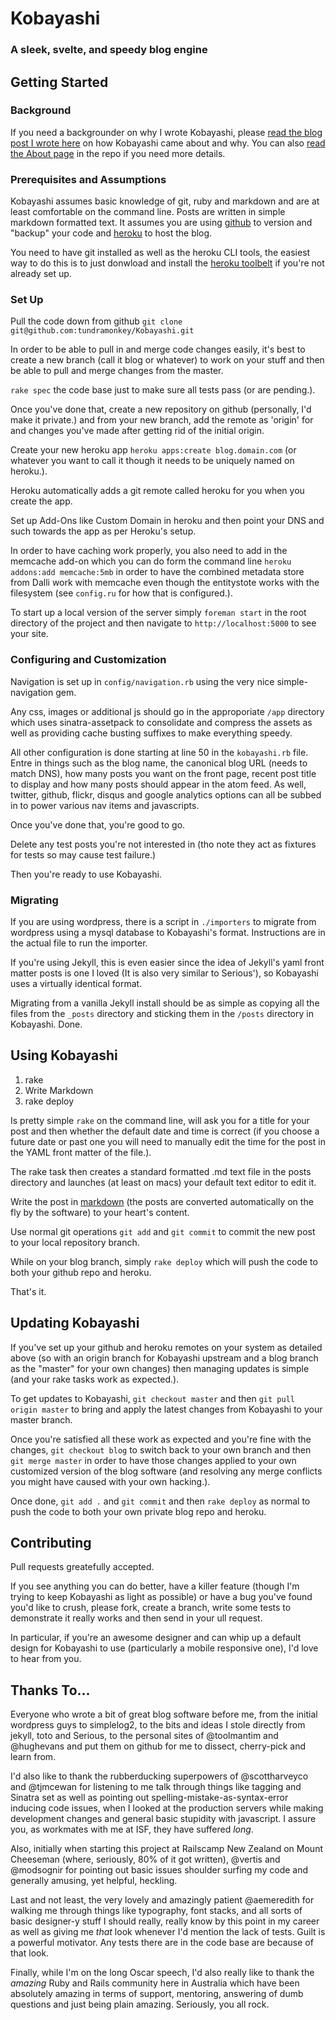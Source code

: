 # Kobayashi

### A sleek, svelte, and speedy blog engine

## Getting Started

### Background

If you need a backgrounder on why I wrote Kobayashi, please [read the blog
post I wrote
here](http://blog.tundramonkey.com/2012/07/20/the-tundramonkey-cometh)
on how Kobayashi came about and why. You can also [read the About
page](https://github.com/tundramonkey/Kobayashi/blob/master/pages/about.md)
in the repo if you need more details.

### Prerequisites and Assumptions

Kobayashi assumes basic knowledge of git, ruby and markdown and are at
least comfortable on the command line. Posts are written in simple
markdown formatted text. It assumes you are using
[github](http://github.com) to version and "backup" your code and
[heroku](http://heroku.com) to host the blog.

You need to have git installed as well as the heroku CLI tools, the
easiest way to do this is to just donwload and install the [heroku
toolbelt](https://toolbelt.heroku.com) if you're not already set up.

### Set Up

Pull the code down from github `git clone git@github.com:tundramonkey/Kobayashi.git`

In order to be able to pull in and merge code changes easily, it's best
to create a new branch (call it blog or whatever) to work on your stuff
and then be able to pull and merge changes from the master.

`rake spec` the code base just to make sure all tests pass (or are
pending.).

Once you've done that, create a new repository on github (personally, I'd
make it private.) and from your new branch, add the remote as 'origin'
for and changes you've made after getting rid of the initial origin.

Create your new heroku app `heroku apps:create blog.domain.com` (or
whatever you want to call it though it needs to be uniquely named
on heroku.).

Heroku automatically adds a git remote called heroku for you when you
create the app.

Set up Add-Ons like Custom Domain in heroku and then point your DNS and
such towards the app as per Heroku's setup.

In order to have caching work properly, you also need to add in the
memcache add-on which you can do form the command line `heroku
addons:add memcache:5mb` in order to have the combined metadata store
from Dalli work with memcache even though the entitystote works with the
filesystem (see `config.ru` for how that is configured.).

To start up a local version of the server simply `foreman start` in the
root directory of the project and then navigate to
`http://localhost:5000` to see your site.

### Configuring and Customization

Navigation is set up in `config/navigation.rb` using the very nice
simple-navigation gem.

Any css, images or additional js should go in the approporiate `/app`
directory which uses sinatra-assetpack to consolidate and compress the
assets as well as providing cache busting suffixes to make everything
speedy.

All other configuration is done starting at line 50 in the
`kobayashi.rb` file. Entre in things such as the blog name, the
canonical blog URL (needs to match DNS), how many posts you want on the
front page, recent post title to display and how many posts should
appear in the atom feed. As well, twitter, github, flickr, disqus and
google analytics options can all be subbed in to power various nav items
and javascripts.

Once you've done that, you're good to go.

Delete any test posts you're not interested in (tho note they act as
fixtures for tests so may cause test failure.)

Then you're ready to use Kobayashi.

### Migrating

If you are using wordpress, there is a script in `./importers` to
migrate from wordpress using a mysql database to Kobayashi's format.
Instructions are in the actual file to run the importer.

If you're using Jekyll, this is even easier since the idea of Jekyll's
yaml front matter posts is one I loved (It is also very similar to
Serious'), so Kobayashi uses a virtually identical format.

Migrating from a vanilla Jekyll install should be as simple as copying
all the files from the `_posts` directory and sticking them in the
`/posts` directory in Kobayashi. Done.

## Using Kobayashi

1. rake
2. Write Markdown
3. rake deploy

Is pretty simple `rake` on the command line, will ask you for a title
for your post and then whether the default date and time is correct (if
you choose a future date or past one you will need to manually edit the
time for the post in the YAML front matter of the file.).

The rake task then creates a standard formatted .md text file in the
posts directory and launches (at least on macs) your default text editor
to edit it.

Write the post in
[markdown](http://daringfireball.net/projects/markdown/) (the posts are
converted automatically on the fly by the software) to your heart's
content.

Use normal git operations `git add` and `git commit` to commit the new
post to your local repository branch.

While on your blog branch, simply `rake deploy` which will push the code
to both your github repo and heroku.

That's it.

## Updating Kobayashi

If you've set up your github and heroku remotes on your system as
detailed above (so with an origin branch for Kobayashi upstream and a
blog branch as the "master" for your own changes) then managing updates
is simple (and your rake tasks work as expected.).

To get updates to Kobayashi, `git checkout master` and then `git pull
origin master` to bring and apply the latest changes from Kobayashi to
your master branch.

Once you're satisfied all these work as expected and you're fine with
the changes, `git checkout blog` to switch back to your own branch and
then `git merge master` in order to have those changes applied to your
own customized version of the blog software (and resolving any merge
conflicts you might have caused with your own hacking.).

Once done, `git add .` and `git commit` and then `rake deploy` as normal
to push the code to both your own private blog repo and heroku.

## Contributing

Pull requests greatefully accepted.

If you see anything you can do better, have a killer feature (though I'm
trying to keep Kobayashi as light as possible) or have a bug you've
found you'd like to crush, please fork, create a branch, write some
tests to demonstrate it really works and then send in your ull request.

In particular, if you're an awesome designer and can whip up a default
design for Kobayashi to use (particularly a mobile responsive one), I'd
love to hear from you.

## Thanks To...

Everyone who wrote a bit of great blog software before me, from the
initial wordpress guys to simplelog2, to the bits and ideas I stole
directly from jekyll, toto and Serious, to the personal sites of
@toolmantim and @hughevans and put them on github for me to dissect,
cherry-pick and learn from.

I'd also like to thank the rubberducking superpowers of @scottharveyco
and @tjmcewan for listening to me talk through things like tagging and
Sinatra set as well as pointing out spelling-mistake-as-syntax-error
inducing code issues, when I looked at the production servers while making
development changes and general basic stupidity with javascript. I
assure you, as workmates with me at ISF, they have suffered *long*.

Also, initially when starting this project at Railscamp New Zealand on
Mount Cheeseman (where, seriously, 80% of it got written), @vertis and
@modsognir for pointing out basic issues shoulder surfing my code and
generally amusing, yet helpful, heckling.

Last and not least, the very lovely and amazingly patient
@aemeredith for walking me through things like typography, font stacks,
and all sorts of basic designer-y stuff I should really, really know by
this point in my career as well as giving me *that* look whenever I'd
mention the lack of tests. Guilt is a powerful motivator. Any tests
there are in the code base are because of that look.

Finally, while I'm on the long Oscar speech, I'd also really like to
thank the *amazing* Ruby and Rails community here in Australia which
have been absolutely amazing in terms of support, mentoring, answering
of dumb questions and just being plain amazing. Seriously, you all rock.

